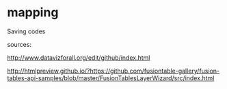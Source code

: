 # mapping
Saving codes

sources:

http://www.datavizforall.org/edit/github/index.html

http://htmlpreview.github.io/?https://github.com/fusiontable-gallery/fusion-tables-api-samples/blob/master/FusionTablesLayerWizard/src/index.html
